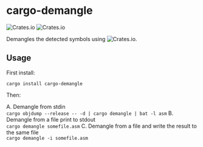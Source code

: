 # cargo-demangle

![Crates.io](https://img.shields.io/crates/v/cargo-demangle) ![Crates.io](https://img.shields.io/crates/l/cargo-demangle)

Demangles the detected symbols using ![Crates.io](https://img.shields.io/crates/d/rustc-demangle).

## Usage

First install:

`cargo install cargo-demangle`

Then:

A. Demangle from stdin  
   `cargo objdump --release -- -d | cargo demangle | bat -l asm`
B. Demangle from a file print to stdout  
   `cargo demangle somefile.asm`
C. Demangle from a file and write the result to the same file  
   `cargo demangle -i somefile.asm`

